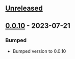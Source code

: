 <a name="unreleased"></a>
## [Unreleased]


<a name="0.0.10"></a>
## [0.0.10] - 2023-07-21
### Bumped
- Bumped version to 0.0.10


[Unreleased]: https://path-gitlab.med.umich.edu/path-webteam/shield/compare/0.0.10...HEAD
[0.0.10]: https://path-gitlab.med.umich.edu/path-webteam/shield/compare/0.0.9...0.0.10
